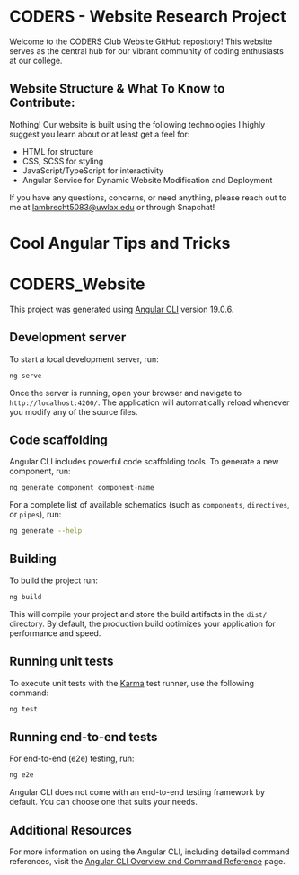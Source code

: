 # CODERS - Website Research Project

Welcome to the CODERS Club Website GitHub repository! This website serves as the central hub for our vibrant community of coding enthusiasts at our college.

## Website Structure & What To Know to Contribute:

Nothing! Our website is built using the following technologies
I highly suggest you learn about or at least get a feel for:

- HTML for structure
- CSS, SCSS for styling
- JavaScript/TypeScript for interactivity
- Angular Service for Dynamic Website Modification and Deployment

If you have any questions, concerns, or need anything, please reach out to me at lambrecht5083@uwlax.edu or through Snapchat!

# Cool Angular Tips and Tricks

# CODERS_Website

This project was generated using [Angular CLI](https://github.com/angular/angular-cli) version 19.0.6.

## Development server

To start a local development server, run:

```bash
ng serve
```

Once the server is running, open your browser and navigate to `http://localhost:4200/`. The application will automatically reload whenever you modify any of the source files.

## Code scaffolding

Angular CLI includes powerful code scaffolding tools. To generate a new component, run:

```bash
ng generate component component-name
```

For a complete list of available schematics (such as `components`, `directives`, or `pipes`), run:

```bash
ng generate --help
```

## Building

To build the project run:

```bash
ng build
```

This will compile your project and store the build artifacts in the `dist/` directory. By default, the production build optimizes your application for performance and speed.

## Running unit tests

To execute unit tests with the [Karma](https://karma-runner.github.io) test runner, use the following command:

```bash
ng test
```

## Running end-to-end tests

For end-to-end (e2e) testing, run:

```bash
ng e2e
```

Angular CLI does not come with an end-to-end testing framework by default. You can choose one that suits your needs.

## Additional Resources

For more information on using the Angular CLI, including detailed command references, visit the [Angular CLI Overview and Command Reference](https://angular.dev/tools/cli) page.
